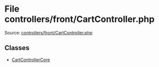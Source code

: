 File controllers/front/CartController.php
=========

Source: [controllers/front/CartController.php](https://github.com/PrestaShop/PrestaShop/blob/1.5.6.2/controllers/front/CartController.php)


Classes
-------

* [CartControllerCore](class.CartControllerCore.md)

